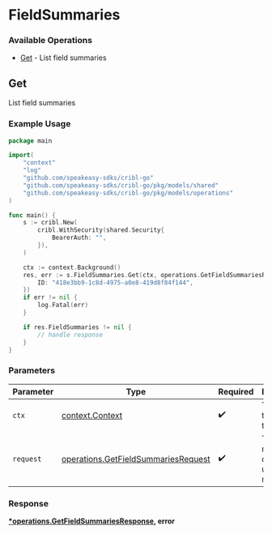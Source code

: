 # FieldSummaries

### Available Operations

* [Get](#get) - List field summaries

## Get

List field summaries

### Example Usage

```go
package main

import(
	"context"
	"log"
	"github.com/speakeasy-sdks/cribl-go"
	"github.com/speakeasy-sdks/cribl-go/pkg/models/shared"
	"github.com/speakeasy-sdks/cribl-go/pkg/models/operations"
)

func main() {
    s := cribl.New(
        cribl.WithSecurity(shared.Security{
            BearerAuth: "",
        }),
    )

    ctx := context.Background()
    res, err := s.FieldSummaries.Get(ctx, operations.GetFieldSummariesRequest{
        ID: "418e3bb9-1c8d-4975-a0e8-419d8f84f144",
    })
    if err != nil {
        log.Fatal(err)
    }

    if res.FieldSummaries != nil {
        // handle response
    }
}
```

### Parameters

| Parameter                                                                                  | Type                                                                                       | Required                                                                                   | Description                                                                                |
| ------------------------------------------------------------------------------------------ | ------------------------------------------------------------------------------------------ | ------------------------------------------------------------------------------------------ | ------------------------------------------------------------------------------------------ |
| `ctx`                                                                                      | [context.Context](https://pkg.go.dev/context#Context)                                      | :heavy_check_mark:                                                                         | The context to use for the request.                                                        |
| `request`                                                                                  | [operations.GetFieldSummariesRequest](../../models/operations/getfieldsummariesrequest.md) | :heavy_check_mark:                                                                         | The request object to use for the request.                                                 |


### Response

**[*operations.GetFieldSummariesResponse](../../models/operations/getfieldsummariesresponse.md), error**

